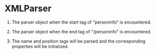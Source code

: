 # XMLParser

1. The parser object when the start tag of "personinfo" is encountered.
  
2. The parser object when the end tag of  "/personinfo" is encountered.

3. The name and position tags will be parsed and the corresponding properties will be initialized.
